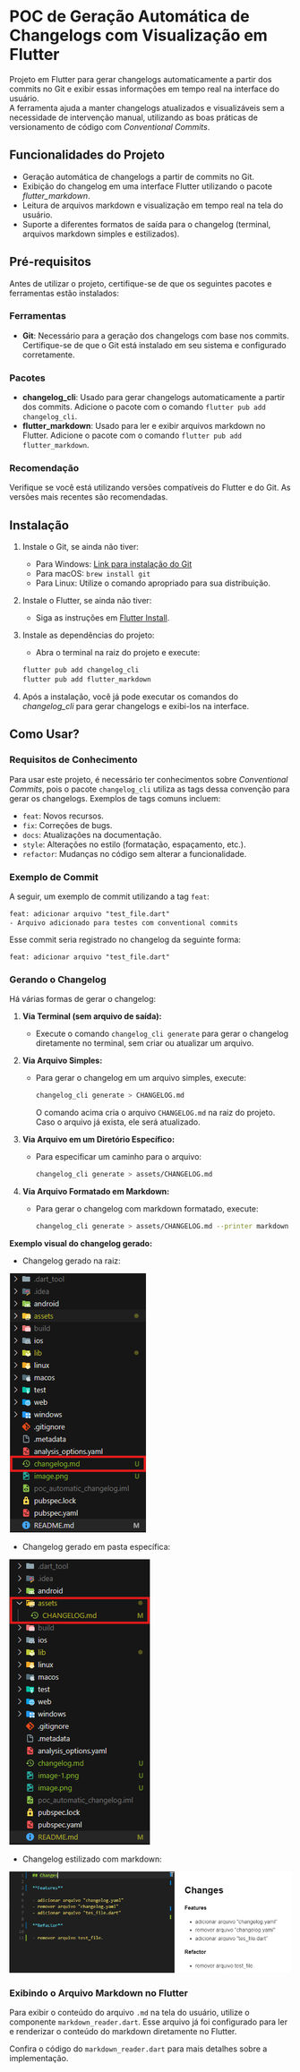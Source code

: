﻿# POC de Geração Automática de Changelogs com Visualização em Flutter

Projeto em Flutter para gerar changelogs automaticamente a partir dos commits no Git e exibir essas informações em tempo real na interface do usuário.  
A ferramenta ajuda a manter changelogs atualizados e visualizáveis sem a necessidade de intervenção manual, utilizando as boas práticas de versionamento de código com *Conventional Commits*.

## Funcionalidades do Projeto

- Geração automática de changelogs a partir de commits no Git.
- Exibição do changelog em uma interface Flutter utilizando o pacote *flutter_markdown*.
- Leitura de arquivos markdown e visualização em tempo real na tela do usuário.
- Suporte a diferentes formatos de saída para o changelog (terminal, arquivos markdown simples e estilizados).

## Pré-requisitos

Antes de utilizar o projeto, certifique-se de que os seguintes pacotes e ferramentas estão instalados:

### Ferramentas
- **Git**: Necessário para a geração dos changelogs com base nos commits. Certifique-se de que o Git está instalado em seu sistema e configurado corretamente.

### Pacotes
- **changelog_cli**: Usado para gerar changelogs automaticamente a partir dos commits. Adicione o pacote com o comando `flutter pub add changelog_cli`.
- **flutter_markdown**: Usado para ler e exibir arquivos markdown no Flutter. Adicione o pacote com o comando `flutter pub add flutter_markdown`.

### Recomendação
Verifique se você está utilizando versões compatíveis do Flutter e do Git. As versões mais recentes são recomendadas.

## Instalação

1. Instale o Git, se ainda não tiver:
    - Para Windows: [Link para instalação do Git](https://git-scm.com/download/win)
    - Para macOS: `brew install git`
    - Para Linux: Utilize o comando apropriado para sua distribuição.

2. Instale o Flutter, se ainda não tiver:
    - Siga as instruções em [Flutter Install](https://flutter.dev/docs/get-started/install).

3. Instale as dependências do projeto:
    - Abra o terminal na raiz do projeto e execute:
    ```bash
    flutter pub add changelog_cli
    flutter pub add flutter_markdown
    ```

4. Após a instalação, você já pode executar os comandos do *changelog_cli* para gerar changelogs e exibi-los na interface.

## Como Usar?

### Requisitos de Conhecimento
Para usar este projeto, é necessário ter conhecimentos sobre *Conventional Commits*, pois o pacote `changelog_cli` utiliza as tags dessa convenção para gerar os changelogs. Exemplos de tags comuns incluem:

- `feat`: Novos recursos.
- `fix`: Correções de bugs.
- `docs`: Atualizações na documentação.
- `style`: Alterações no estilo (formatação, espaçamento, etc.).
- `refactor`: Mudanças no código sem alterar a funcionalidade.

### Exemplo de Commit
A seguir, um exemplo de commit utilizando a tag `feat`:

```
feat: adicionar arquivo "test_file.dart"
- Arquivo adicionado para testes com conventional commits
```

Esse commit seria registrado no changelog da seguinte forma:

```
feat: adicionar arquivo "test_file.dart"
```


### Gerando o Changelog

Há várias formas de gerar o changelog:

1. **Via Terminal (sem arquivo de saída):**
   - Execute o comando `changelog_cli generate` para gerar o changelog diretamente no terminal, sem criar ou atualizar um arquivo.

2. **Via Arquivo Simples:**
   - Para gerar o changelog em um arquivo simples, execute:
     ```bash
     changelog_cli generate > CHANGELOG.md
     ```
     O comando acima cria o arquivo `CHANGELOG.md` na raiz do projeto. Caso o arquivo já exista, ele será atualizado.

3. **Via Arquivo em um Diretório Específico:**
   - Para especificar um caminho para o arquivo:
     ```bash
     changelog_cli generate > assets/CHANGELOG.md
     ```

4. **Via Arquivo Formatado em Markdown:**
   - Para gerar o changelog com markdown formatado, execute:
     ```bash
     changelog_cli generate > assets/CHANGELOG.md --printer markdown
     ```

**Exemplo visual do changelog gerado:**
- Changelog gerado na raiz:

![Arquivo criado diretamente na raiz do projeto](assets/images/image-1.png)

- Changelog gerado em pasta específica:

![Arquivo gerado em uma pasta específica](assets/images/image-2.png)

- Changelog estilizado com markdown:

![Mostrando o arquivo estilizado com markdown](assets/images/image-3.png)

### Exibindo o Arquivo Markdown no Flutter

Para exibir o conteúdo do arquivo `.md` na tela do usuário, utilize o componente `markdown_reader.dart`. Esse arquivo já foi configurado para ler e renderizar o conteúdo do markdown diretamente no Flutter.

Confira o código do `markdown_reader.dart` para mais detalhes sobre a implementação.

